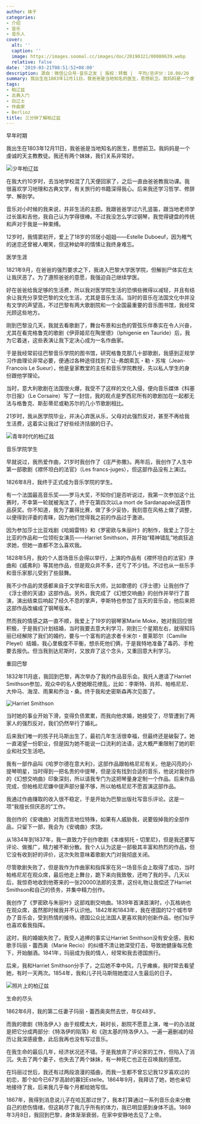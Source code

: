 ```yaml
---
author: 袜子
categories:
- 介绍
- 音乐
- 音乐人
cover:
  alt: ''
  caption: ''
  image: https://images.soomal.cc/images/doc/20190321/00080639.webp
  relative: false
date: '2019-03-21T08:51:52+08:00'
description: 源自：微信公众号-音乐之友 | 版权：转载 |  平均/总评分：10.00/20
summary: 我出生在1803年12月11日，我爸爸是当地知名的医生，思想前卫。我妈妈是一个虔诚的天主教教徒。我还有两个妹妹，我们关系非常好。在我大约10岁时，去当地学校混了几天便回家了，之后一直由爸爸教我功课……
tags:
- 柏辽兹
- 古典入门
- 白辽士
- 作曲家
- Berlioz
title: 三分钟了解柏辽兹
---
```


早年时期

我出生在1803年12月11日，我爸爸是当地知名的医生，思想前卫。我妈妈是一个虔诚的天主教教徒。我还有两个妹妹，我们关系非常好。

![少年柏辽兹](https://images.soomal.cc/images/doc/20190321/00080636_01.webp)





在我大约10岁时，去当地学校混了几天便回家了，之后一直由爸爸教我功课。我很喜欢学习地理和古典文学，有关旅行的书籍深得我心。后来我还学习哲学、修辞学、解剖学。

音乐对小时候的我来说，并非生活的主题。我跟爸爸学过六孔竖笛，跟当地老师学过长笛和吉他，我自己认为学得很棒。不过我没怎么学过钢琴，我觉得键盘的传统和声对于我是一种束缚。

12岁时，我情窦初开，爱上了18岁的邻居小姐姐――Estelle Duboeuf，因为稚气的迷恋还曾被人嘲笑，但这种幼年的情愫让我终身难忘。

医学生涯

1821年9月，在爸爸的强烈要求之下，我进入巴黎大学医学院，但解剖尸体实在太让我厌恶了。为了遵照爸爸的意愿，我强迫自己继续学医。

好在爸爸给我足够的生活费，所以我对医学院生活的恐惧些微得以减轻，并且有结余让我充分享受巴黎的文化生活，尤其是音乐生活。当时的音乐在法国文化中并没有文学的声望高，不过巴黎有两大歌剧院和一个全国最重要的音乐图书馆，我经常光顾这些地方。

刚到巴黎没几天，我就去看歌剧了，舞台布景和出色的管弦乐伴奏实在令人兴奋，尤其在看完格鲁克的歌剧《伊菲姬尼在陶里德》（Iphigenie en Tauride）后，我为它着迷，这些表演让我下定决心成为一名作曲家。

于是我经常前往巴黎音乐学院的图书馆，研究格鲁克那几十部歌剧，我感到正规学习作曲理论非常必要，便通过各种途径找到了让-弗朗索瓦・勒・苏埃（Jean-Francois Le Sueur），他是皇家教堂的主任和音乐学院教授，先以私人学生的身份跟他学理论。

当时，意大利歌剧在法国很火爆，我受不了这样的文化入侵，便向音乐媒体《科塞尔日报》（Le Corsaire）写了一封信，我的观点是罗西尼所有的歌剧加在一起都无法与格鲁克、斯彭蒂尼或勒苏尔的几小节歌剧相比。

21岁时，我从医学院毕业，并决心弃医从乐，父母对此强烈反对，甚至不再给我生活费，这着实让我过了好些经济拮据的日子。

![青年时代的柏辽兹](https://images.soomal.cc/images/doc/20190321/00080638.webp)





音乐学院学生

早就说过，我热爱作曲，21岁时我创作了《庄严弥撒》。两年后，我创作了人生中第一部歌剧《襟怀坦白的法官》（Les francs-juges），但这部作品没有上演过。

1826年8月，我终于正式成为音乐学院的学生。
 
有一个法国最高音乐奖――罗马大奖，不知你们是否听说过，我第一次参加这个比赛时，不幸第一轮就被淘汰了，终于在第四次以La mort de Sardanapale这首作品获奖。你不知道，我为了赢得比赛，做了多少妥协，我刻意在风格上做了调整，以便得到评委的青睐，因为他们觉得我之前的作品过于激进。

因为参加莎士比亚戏剧《哈姆雷特》和《罗密欧与朱丽叶》的制作，我爱上了莎士比亚的作品和一位领衔女演员――Harriet Smithson，并开始“精神错乱”地疯狂追求她，但她一直都不怎么喜欢我。

1828年5月，我的个人首场音乐会得以举行，上演的作品有《襟怀坦白的法官》序曲和《威弗利》等其他作品，但是观众并不多，还亏了不少钱。不过也从一些乐手和音乐家那儿受到了些鼓舞。

我不少作品的灵感都来自于文学和音乐大师，比如歌德的《浮士德》让我创作了《浮士德的天谴》这部作品。另外，我完成了《幻想交响曲》的创作并举行了首演，演出结束后响起了经久不息的掌声，李斯特也参加了当天的音乐会，他后来把这部作品改编成了钢琴版本。

然而我的情感之路一直不顺，我爱上了19岁的钢琴家Marie Moke，她对我回应很积极，于是我们计划结婚，当时我要去意大利学习，刚到三个星期左右，就得知玛丽已经解除了我们的婚约，要与一个富有的追求者卡米尔・普莱耶尔（Camille Pleyel）结婚，我心里极度不平衡，想杀死他们俩，于是我特地准备了毒药、手枪要去报仇。但当我到达尼斯时，又放弃了这个念头，又重回意大利学习。

重回巴黎

1832年11月底，我回到巴黎，再次举办了我的作品音乐会。我托人邀请了Harriet Smithson参加，观众中的名人使她眼花缭乱，比如：李斯特、肖邦、帕格尼尼、大仲马、海涅、雨果和乔治・桑。终于我和史密斯森再次见面了。

![Harriet Smithson](https://images.soomal.cc/images/doc/20190321/00080637_01.webp)




 
当时她的事业开始下滑，变得负债累累，而我向他求婚，她接受了，尽管遭到了两家人的强烈反对，我们仍然举行了婚礼。

后来我们唯一的孩子托马斯出生了，最初几年生活很幸福，但最终还是破裂了。她一直渴望一份职业，但是因为她不能说一口流利的法语，这大概严重限制了她的职业和社交生活吧。

我有一部作品叫《哈罗尔德在意大利》，这部作品跟帕格尼尼有关。他是闪亮的小提琴明星，当时得到一把名贵的中提琴，但是没有找到合适的音乐，他说对我创作的《幻想交响曲》印象深刻，所以请我专门为这把琴量身定制一个作品。后来作品完成，但帕格尼尼嫌中提声部分量不够，所以帕格尼尼不愿首演这部作品。

我通过作曲赚取的收入很不稳定，于是开始为巴黎出版社写音乐评论。这是一项“我擅长但厌恶的”工作。
 
我创作的《安魂曲》对我而言地位特殊，如果有人威胁我，说要毁掉我的全部作品，只留下一部，我会为《安魂曲》求饶。

从1834年到1837年，我一直致力于创作歌剧《本维努托・切里尼》，但是我还要写评论、做推广，精力被不断分散。我个人认为这是一部极其丰富和热烈的作品，但它没有收到好的评价，这次失败意味着歌剧大门对我彻底关闭。

尽管歌剧失败了，但是我作为作曲家和指挥家在另一场音乐会上取得了成功，当时帕格尼尼在观众席，最后他走上舞台，跪下来向我致敬，还吻了我的手。几天以后，我惊奇地收到他寄来的一张20000法郎的支票，这份礼物让我偿还了Harriet Smithson和自己的债务，并集中精力创作。

我创作了《罗密欧与朱丽叶》这部戏剧交响曲。1839年首演首演时，小瓦格纳也在观众席，虽然那时候我并不认识他。1842年和1843年，我在德国的12个城市举办了音乐会，受到热情的接待。德国公众比法国人更喜欢我的创新作品，他们似乎也喜欢看我指挥。

这时，我的婚姻失败了。我受人追捧的事实让Harriet Smithson没有安全感，我和歌手玛丽・蕾西奥（Marie Recio）的纠缠不清让她深受打击，导致她健康每况愈下，开始酗酒。1841年，玛丽成为我的情人，经常和我去德国旅行。

后来，我和Harriet Smithson分手了，之后她不幸中风，几乎瘫痪，我时常去看望她，有时一天两次。1854年，我和儿子托马斯陪她度过人生最后的日子。

![照片上的柏辽兹](https://images.soomal.cc/images/doc/20190321/00080639.webp)





生命的尽头

1862年6月，我的第二任妻子玛丽・蕾西奥突然去世，年仅48岁。
 
而我的歌剧《特洛伊人》由于规模太大，耗时长，剧院不愿意上演，唯一的办法就是把它分成两部分:《特洛伊的陷落》和《迦太基的特洛伊人》。一遍一遍删减的经历让我深感疲惫，此后我再也没有写过音乐。

在我生命的最后几年，经济状况还不错。于是我放弃了评论家的工作，但陷入了消沉。失去了两个妻子，也失去了两个妹妹，有一种死亡也正在召唤我的感觉。

在玛丽过世后，我还有过两段浪漫的插曲，而我一生都不曾忘记我12岁喜欢过的初恋，那个如今已67岁高龄的寡妇Estelle。1864年9月，我拜访了她，她也亲切地接待了我，后来我几乎每个月都给她写信。

1867年，我得到消息说儿子在哈瓦那过世了，我本打算通过一系列音乐会来分散自己的悲伤情绪，但这耗尽了我几乎所有的体力，我已明显感到身体不适。1869年3月8日，我回到巴黎，身体渐渐衰弱，在家中安静地去见了上帝。